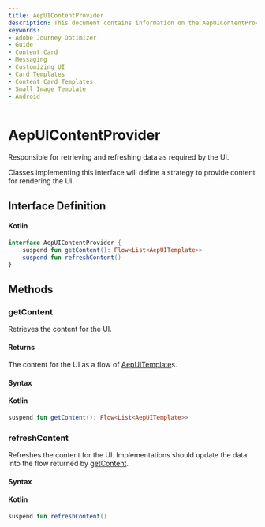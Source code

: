 ```yaml
---
title: AepUIContentProvider
description: This document contains information on the AepUIContentProvider interface.
keywords:
- Adobe Journey Optimizer
- Guide
- Content Card
- Messaging
- Customizing UI
- Card Templates
- Content Card Templates
- Small Image Template
- Android
---
```


# AepUIContentProvider

Responsible for retrieving and refreshing data as required by the UI. 

Classes implementing this interface will define a strategy to provide content for rendering the UI.

## Interface Definition

<CodeBlock slots="heading, code" repeat="1" languages="Kotlin" />

#### Kotlin

```kotlin
interface AepUIContentProvider {
    suspend fun getContent(): Flow<List<AepUITemplate>>
    suspend fun refreshContent()
}
```

## Methods

### getContent

Retrieves the content for the UI.

#### Returns

The content for the UI as a flow of [AepUITemplate](../ui-models/aepuitemplate.md)s.

#### Syntax

<CodeBlock slots="heading, code" repeat="1" languages="Kotlin" />

#### Kotlin

```kotlin
suspend fun getContent(): Flow<List<AepUITemplate>>
```

### refreshContent

Refreshes the content for the UI. Implementations should update the data into the flow returned by [getContent](#getContent).

#### Syntax

<CodeBlock slots="heading, code" repeat="1" languages="Kotlin" />

#### Kotlin

```kotlin
suspend fun refreshContent()
```